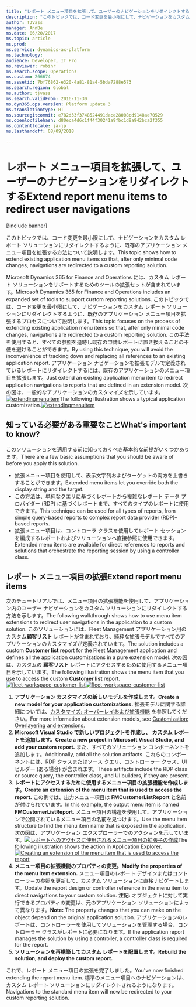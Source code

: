 ```yaml
---
title: "レポート メニュー項目を拡張して、ユーザーのナビゲーションをリダイレクトする"
description: "このトピックでは、コード変更を最小限にして、ナビゲーションをカスタム レポート ソリューションにリダイレクトするように、既存のアプリケーション メニュー項目を拡張する方法について説明します。"
author: TJVass
manager: AnnBe
ms.date: 06/20/2017
ms.topic: article
ms.prod: 
ms.service: dynamics-ax-platform
ms.technology: 
audience: Developer, IT Pro
ms.reviewer: robinr
ms.search.scope: Operations
ms.custom: 266674
ms.assetid: 7bf76862-e320-4a81-81a4-5bda7288e573
ms.search.region: Global
ms.author: tjvass
ms.search.validFrom: 2016-11-30
ms.dyn365.ops.version: Platform update 3
ms.translationtype: HT
ms.sourcegitcommit: e782d33f3748524491dace28008cd9148ae70529
ms.openlocfilehash: d80eca4d6c1f44f30241a9fbc1d8a942bca2f355
ms.contentlocale: ja-jp
ms.lasthandoff: 08/09/2018

---
```


# <a name="extend-report-menu-items-to-redirect-user-navigations"></a><span data-ttu-id="9fc28-103">レポート メニュー項目を拡張して、ユーザーのナビゲーションをリダイレクトする</span><span class="sxs-lookup"><span data-stu-id="9fc28-103">Extend report menu items to redirect user navigations</span></span>

[!include [banner](../includes/banner.md)]

<span data-ttu-id="9fc28-104">このトピックでは、コード変更を最小限にして、ナビゲーションをカスタム レポート ソリューションにリダイレクトするように、既存のアプリケーション メニュー項目を拡張する方法について説明します。</span><span class="sxs-lookup"><span data-stu-id="9fc28-104">This topic shows how to extend existing application menu items so that, after only minimal code changes, navigations are redirected to a custom reporting solution.</span></span> 

<span data-ttu-id="9fc28-105">Microsoft Dynamics 365 for Finance and Operations には、カスタム レポート ソリューションをサポートするためのツールの拡張セットが含まれています。</span><span class="sxs-lookup"><span data-stu-id="9fc28-105">Microsoft Dynamics 365 for Finance and Operations includes an expanded set of tools to support custom reporting solutions.</span></span> <span data-ttu-id="9fc28-106">このトピックでは、コード変更を最小限にして、ナビゲーションをカスタム レポート ソリューションにリダイレクトするように、既存のアプリケーション メニュー項目を拡張するプロセスについて説明します。</span><span class="sxs-lookup"><span data-stu-id="9fc28-106">This topic focuses on the process of extending existing application menu items so that, after only minimal code changes, navigations are redirected to a custom reporting solution.</span></span> <span data-ttu-id="9fc28-107">この手法を使用すると、すべての参照を追跡し既存の申請レポートに置き換えることの不便を避けることができます。</span><span class="sxs-lookup"><span data-stu-id="9fc28-107">By using this technique, you will avoid the inconvenience of tracking down and replacing all references to an existing application report.</span></span> <span data-ttu-id="9fc28-108">アプリケーション ナビゲーションを拡張モデルで定義されているレポートにリダイレクトするには、既存のアプリケーションのメニュー項目を拡張します。</span><span class="sxs-lookup"><span data-stu-id="9fc28-108">Just extend an existing application menu item to redirect application navigations to reports that are defined in an extension model.</span></span> <span data-ttu-id="9fc28-109">次の図は、一般的なアプリケーションのカスタマイズを示しています。[![extendingmenuitem](./media/extendingmenuitem.png)](./media/extendingmenuitem.png)</span><span class="sxs-lookup"><span data-stu-id="9fc28-109">The following illustration shows a typical application customization.[![extendingmenuitem](./media/extendingmenuitem.png)](./media/extendingmenuitem.png)</span></span>

## <a name="whats-important-to-know"></a><span data-ttu-id="9fc28-110">知っている必要がある重要なこと</span><span class="sxs-lookup"><span data-stu-id="9fc28-110">What's important to know?</span></span>
<span data-ttu-id="9fc28-111">このソリューションを適用する前に知っておくべき基本的な前提がいくつかあります。</span><span class="sxs-lookup"><span data-stu-id="9fc28-111">There are a few basic assumptions that you should be aware of before you apply this solution.</span></span>

-   <span data-ttu-id="9fc28-112">拡張メニュー項目を使用して、表示文字列およびターゲットの両方を上書きすることができます。</span><span class="sxs-lookup"><span data-stu-id="9fc28-112">Extended menu items let you override both the display string and the target.</span></span>
-   <span data-ttu-id="9fc28-113">この方法は、単純なクエリに基づくレポートから複雑なレポート データ プロバイダー (RDP) に基づくレポートまで、すべてのタイプのレポートに使用できます。</span><span class="sxs-lookup"><span data-stu-id="9fc28-113">This technique can be used for all types of reports, from simple query-based reports to complex report data provider (RDP)–based reports.</span></span>
-   <span data-ttu-id="9fc28-114">拡張メニュー項目は、コントローラ クラスを使用してレポート セッションを編成するレポートおよびソリューションへ直接参照に使用できます。</span><span class="sxs-lookup"><span data-stu-id="9fc28-114">Extended menu items are available for direct references to reports and solutions that orchestrate the reporting session by using a controller class.</span></span>

## <a name="extend-report-menu-items"></a><span data-ttu-id="9fc28-115">レポート メニュー項目の拡張</span><span class="sxs-lookup"><span data-stu-id="9fc28-115">Extend report menu items</span></span>
<span data-ttu-id="9fc28-116">次のチュートリアルでは、メニュー項目の拡張機能を使用して、アプリケーション内のユーザー ナビゲーションをカスタム ソリューションにリダイレクトする方法を示します。</span><span class="sxs-lookup"><span data-stu-id="9fc28-116">The following walkthrough shows how to use menu item extensions to redirect user navigations in the application to a custom solution.</span></span> <span data-ttu-id="9fc28-117">このソリューションには、Fleet Management アプリケーション用のカスタム**顧客リスト** レポートが含まれており、純粋な拡張モデルですべてのアプリケーションのカスタマイズが定義されています。</span><span class="sxs-lookup"><span data-stu-id="9fc28-117">The solution includes a custom **Customer list** report for the Fleet Management application and defines all the application customizations in a pure extension model.</span></span> <span data-ttu-id="9fc28-118">次の図は、カスタムの **顧客リスト** レポートにアクセスするために使用するメニュー項目を示しています。</span><span class="sxs-lookup"><span data-stu-id="9fc28-118">The following illustration shows the menu item that you use to access the custom **Customer list** report.</span></span> <span data-ttu-id="9fc28-119">[![fleet-workspace-customer-list](./media/fleet-workspace-customer-list.png)](./media/fleet-workspace-customer-list.png)</span><span class="sxs-lookup"><span data-stu-id="9fc28-119">[![fleet-workspace-customer-list](./media/fleet-workspace-customer-list.png)](./media/fleet-workspace-customer-list.png)</span></span>

1.  <span data-ttu-id="9fc28-120">**アプリケーション カスタマイズの新しいモデルを作成します。**</span><span class="sxs-lookup"><span data-stu-id="9fc28-120">**Create a new model for your application customizations.**</span></span> <span data-ttu-id="9fc28-121">拡張モデルに関する詳細については、[カスタマイズ: オーバーレイおよび拡張機能](../extensibility/customization-overlayering-extensions.md) を参照してください。</span><span class="sxs-lookup"><span data-stu-id="9fc28-121">For more information about extension models, see [Customization: Overlayering and extensions](../extensibility/customization-overlayering-extensions.md).</span></span>
2.  <span data-ttu-id="9fc28-122">**Microsoft Visual Studio で新しいプロジェクトを作成し、** **カスタム レポートを追加します。**</span><span class="sxs-lookup"><span data-stu-id="9fc28-122">**Create a new project in Microsoft Visual Studio,** **and add your custom report.**</span></span> <span data-ttu-id="9fc28-123">また、すべてのソリューション コンポーネントを追加します。</span><span class="sxs-lookup"><span data-stu-id="9fc28-123">Additionally, add all the solution artifacts.</span></span> <span data-ttu-id="9fc28-124">これらのコンポーネントには、RDP クラスまたはソース クエリ、コントローラー クラス、UI ビルダー (ある場合) が含まれます。</span><span class="sxs-lookup"><span data-stu-id="9fc28-124">These artifacts include the RDP class or source query, the controller class, and UI builders, if they are present.</span></span>
3.  <span data-ttu-id="9fc28-125">**レポートにアクセスするために使用するメニュー項目の拡張機能を作成します。**</span><span class="sxs-lookup"><span data-stu-id="9fc28-125">**Create an extension of the menu item that is used to access the report.**</span></span> <span data-ttu-id="9fc28-126">この例では、出力メニュー項目は **FMCustomerListReport** と名前が付けられています。</span><span class="sxs-lookup"><span data-stu-id="9fc28-126">In this example, the output menu item is named **FMCustomerListReport**.</span></span> <span data-ttu-id="9fc28-127">メニュー項目の構造を使用して、アプリケーションで公開されているメニュー項目の名前を見つけます。</span><span class="sxs-lookup"><span data-stu-id="9fc28-127">Use the menu item structure to find the menu item name that is exposed in the application.</span></span> <span data-ttu-id="9fc28-128">次の図は、アプリケーション エクスプローラーでのアクションを示しています。[![レポートへのアクセスに使用されるメニュー項目の拡張子の作成](./media/fleet-extension-create-menu-extension-1024x632.png)](./media/fleet-extension-create-menu-extension.png)</span><span class="sxs-lookup"><span data-stu-id="9fc28-128">The following illustration shows the action in Application Explorer.[![Creating an extension of the menu item that is used to access the report](./media/fleet-extension-create-menu-extension-1024x632.png)](./media/fleet-extension-create-menu-extension.png)</span></span>
4.  <span data-ttu-id="9fc28-129">**メニュー項目の拡張機能のプロパティの変更。**</span><span class="sxs-lookup"><span data-stu-id="9fc28-129">**Modify the properties of the menu item extension.**</span></span> <span data-ttu-id="9fc28-130">メニュー項目のレポート デザインまたはコントローラ＝の参照を更新して、カスタム ソリューションに直接ナビゲートします。</span><span class="sxs-lookup"><span data-stu-id="9fc28-130">Update the report design or controller reference in the menu item to direct navigations to your custom solution.</span></span> <span data-ttu-id="9fc28-131">**注記:** オブジェクトに対して実行できるプロパティの変更は、元のアプリケーション ソリューションによって異なります。</span><span class="sxs-lookup"><span data-stu-id="9fc28-131">**Note:** The property changes that you can make on the object depend on the original application solution.</span></span> <span data-ttu-id="9fc28-132">アプリケーションのレポートは、コントローラーを使用してソリューションを管理する場合、コントローラー クラスがレポートに必要になります。</span><span class="sxs-lookup"><span data-stu-id="9fc28-132">If the application report manages the solution by using a controller, a controller class is required for the report.</span></span>
5.  <span data-ttu-id="9fc28-133">**ソリューションを再構築してカスタム レポートを配置します。**</span><span class="sxs-lookup"><span data-stu-id="9fc28-133">**Rebuild the solution, and deploy the custom report.**</span></span>

<span data-ttu-id="9fc28-134">これで、レポート メニュー項目の拡張を完了しました。</span><span class="sxs-lookup"><span data-stu-id="9fc28-134">You've now finished extending the report menu item.</span></span> <span data-ttu-id="9fc28-135">標準のメニュー項目へのナビゲーションは、カスタム レポート ソリューションにリダイレクトされるようになります。</span><span class="sxs-lookup"><span data-stu-id="9fc28-135">Navigations to the standard menu item will now be redirected to your custom reporting solution.</span></span>





